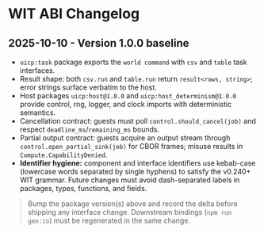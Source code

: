 # WIT ABI Changelog

## 2025-10-10 - Version 1.0.0 baseline

- `uicp:task` package exports the `world command` with `csv` and `table` task interfaces.
- Result shape: both `csv.run` and `table.run` return `result<rows, string>`; error strings surface verbatim to the host.
- Host packages `uicp:host@1.0.0` and `uicp:host_determinism@1.0.0` provide control, rng, logger, and clock imports with deterministic semantics.
- Cancellation contract: guests must poll `control.should_cancel(job)` and respect `deadline_ms`/`remaining_ms` bounds.
- Partial output contract: guests acquire an output stream through `control.open_partial_sink(job)` for CBOR frames; misuse results in `Compute.CapabilityDenied`.
- **Identifier hygiene:** component and interface identifiers use kebab-case (lowercase words separated by single hyphens) to satisfy the v0.240+ WIT grammar. Future changes must avoid dash-separated labels in packages, types, functions, and fields.

> Bump the package version(s) above and record the delta before shipping any interface change. Downstream bindings (`npm run gen:io`) must be regenerated in the same change.

